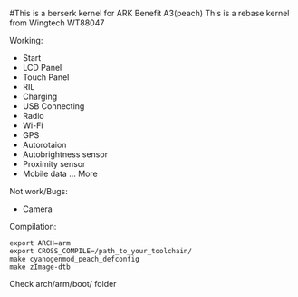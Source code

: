 #This is a berserk kernel for ARK Benefit A3(peach)
 This is a rebase kernel from Wingtech WT88047

Working:
- Start
- LCD Panel
- Touch Panel
- RIL
- Charging
- USB Connecting
- Radio
- Wi-Fi
- GPS
- Autorotaion
- Autobrightness sensor
- Proximity sensor
- Mobile data
... More

Not work/Bugs:
- Camera

Compilation:

    export ARCH=arm
    export CROSS_COMPILE=/path_to_your_toolchain/
    make cyanogenmod_peach_defconfig
    make zImage-dtb
Check arch/arm/boot/ folder

